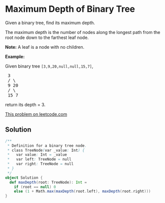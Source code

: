 # Maximum Depth of Binary Tree

<p>Given a binary tree, find its maximum depth.</p>
 
 <p>The maximum depth is the number of nodes along the longest path from the root node down to the farthest leaf node.</p>
 
 <p><strong>Note:</strong>&nbsp;A leaf is a node with no children.</p>
 
 <p><strong>Example:</strong></p>
 
 <p>Given binary tree <code>[3,9,20,null,null,15,7]</code>,</p>
 
 <pre>
 3
 / \
 9 20
 / \
 15 7</pre>
 
 <p>return its depth = 3.</p>


[This problem on leetcode.com](https://leetcode.com/problems/maximum-depth-of-binary-tree/)

## Solution

```scala
/**
 * Definition for a binary tree node.
 * class TreeNode(var _value: Int) {
 *   var value: Int = _value
 *   var left: TreeNode = null
 *   var right: TreeNode = null
 * }
 */
object Solution {
  def maxDepth(root: TreeNode): Int =
    if (root == null) 0
    else (1 + Math.max(maxDepth(root.left), maxDepth(root.right)))
}
```
